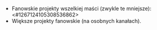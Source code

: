 - Fanowskie projekty wszelkiej maści (zwykle te mniejsze): <#1267124105308536862>
- Większe projekty fanowskie (na osobnych kanałach).
